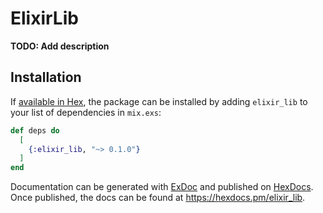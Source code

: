 # ElixirLib

**TODO: Add description**

## Installation

If [available in Hex](https://hex.pm/docs/publish), the package can be installed
by adding `elixir_lib` to your list of dependencies in `mix.exs`:

```elixir
def deps do
  [
    {:elixir_lib, "~> 0.1.0"}
  ]
end
```

Documentation can be generated with [ExDoc](https://github.com/elixir-lang/ex_doc)
and published on [HexDocs](https://hexdocs.pm). Once published, the docs can
be found at <https://hexdocs.pm/elixir_lib>.

